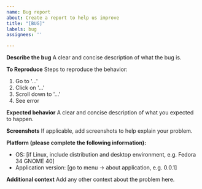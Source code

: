 ```yaml
---
name: Bug report
about: Create a report to help us improve
title: "[BUG]"
labels: bug
assignees: ''

---
```


**Describe the bug**
A clear and concise description of what the bug is.

**To Reproduce**
Steps to reproduce the behavior:
1. Go to '...'
2. Click on '...'
3. Scroll down to '...'
4. See error

**Expected behavior**
A clear and concise description of what you expected to happen.

**Screenshots**
If applicable, add screenshots to help explain your problem.

**Platform (please complete the following information):**
 - OS: [if Linux, include distribution and desktop environment, e.g. Fedora 34 GNOME 40]
 - Application version: [go to menu → about application, e.g. 0.0.1]

**Additional context**
Add any other context about the problem here.
